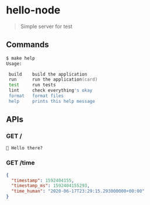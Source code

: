 # hello-node

> Simple server for test

## Commands

```zsh
$ make help
Usage: 

 build    build the application
 run      run the application(card)
 test     run tests
 lint     check everything's okay
 format   format files
 help     prints this help message
```

## APIs

### GET /
```text
👋 Hello there?
```

### GET /time
```json
{
  "timestamp": 1592404155,
  "timestamp_ms": 1592404155293,
  "time_human": "2020-06-17T23:29:15.293000000+00:00"
}
```
